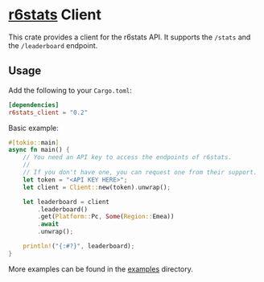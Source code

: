 # [r6stats] Client

This crate provides a client for the r6stats API. It supports the `/stats` and the `/leaderboard` endpoint.

## Usage
Add the following to your `Cargo.toml`:

```toml
[dependencies]
r6stats_client = "0.2"
```
Basic example:
```rust
#[tokio::main]
async fn main() {
    // You need an API key to access the endpoints of r6stats.
    //
    // If you don't have one, you can request one from their support.
    let token = "<API KEY HERE>";
    let client = Client::new(token).unwrap();

    let leaderboard = client
        .leaderboard()
        .get(Platform::Pc, Some(Region::Emea))
        .await
        .unwrap();

    println!("{:#?}", leaderboard);
}
```

More examples can be found in the [examples] directory.

[R6Stats]: https://r6stats.com
[examples]: https://github.com/Jan561/r6stats_client/tree/master/examples
